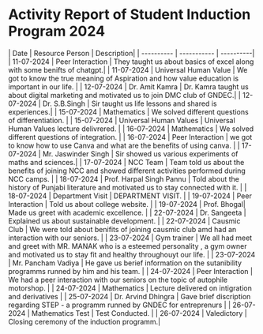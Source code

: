# Activity Report of Student Induction Program 2024

| Date | Resource Person | Description|
| ---------- | ----------- | ----------|
| 11-07-2024 | Peer Interaction | They taught us about basics of excel along with some benifts of chatgpt.|
| 11-07-2024 | Universal Human Value | We got to know the true meaning of Aspiration and how value education is important in our life. |
| 12-07-2024 | Dr. Amit Kamra | Dr. Kamra taught us about digital marketing and motivated us to join DMC club of GNDEC.|
| 12-07-2024 | Dr. S.B.Singh | Sir taught us life lessons and shared is experiences.|
| 15-07-2024 | Mathematics | We solved different questions of differentiation. |
| 15-07-2024 | Universal Human Values | Universal Human Values lecture delivrered. |
| 16-07-2024 | Mathematics | We solved different questions of integration. |
| 16-07-2024 | Peer Interaction | we got to know how to use Canva and what are the benefits of using canva. |
| 17-07-2024 | Mr. Jaswinder Singh | Sir showed us various experiments of maths and sciences.|
| 17-07-2024 | NCC Team | Team told us about the benefits of joining NCC and showed different activities performed during NCC camps. |
| 18-07-2024 | Prof. Harpal Singh Pannu | Told about the history of Punjabi literature and motivated us to stay connected with it. |
| 18-07-2024 | Department Visit | DEPARTMENT VISIT. |
| 19-07-2024 | Peer Interaction | Told us about college website. |
| 19-07-2024 | Prof. Bhogal| Made us greet with academic excellence. |
| 22-07-2024 | Dr. Sangeeta | Explained us about sustainable development. |
| 22-07-2024 | Causmic Club | We were told about benifits of joining causmic club amd had an interaction with our seniors. | 
| 23-07-2024 | Gym trainer | We all had meet and greet with MR. MANAK who is a esteemed personality , a gym owner and motivated us to stay fit and healthy throughouyt our life. |
| 23-07-2024 | Mr. Pancham Vadiya | He gave us berief information on  the sutanibility programms runned by him and his team. |
| 24-07-2024 | Peer Interaction | We had a peer interaction with our seniors on the topic of autophile motorshop. |
| 24-07-2024 | Mathematics | Lecture delivered on intigration and derivatives |
| 25-07-2024 | Dr. Arvind Dhingra | Gave brief discription regarding STEP - a programm runned by GNDEC for entreprenurs | 
| 26-07-2024 | Mathematics Test | Test Conducted. |
| 26-07-2024 | Valedictory | Closing ceremony of the induction programm.| 

 
